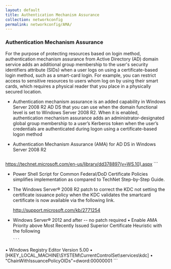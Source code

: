 ```yaml
---
layout: default
title: Authentication Mechanism Assurance
collection: networkconfig
permalink: networkconfig/AMA/
---
```


### Authentication Mechanism Assurance

For the purpose of protecting resources based on login method, authentication mechanism assurance from Active Directory (AD) 
domain service adds an additional group membership to the user's security identifiers attribute (SIDs) 
when a user logs on using a certificate-based login method, such as a smart-card login. For example, you can restrict access 
to sensitive resources to users whom log on by using their smart cards, which requires a physical reader that you place 
in a physically secured location.

* Authentication mechanism assurance is an added capability in Windows Server 2008 R2 AD DS that you can use 
when the domain functional level is set to Windows Server 2008 R2. When it is enabled, authentication mechanism assurance adds 
an administrator-designated global group membership to a user’s Kerberos token when the user’s credentials are authenticated 
during logon using a certificate-based logon method

* Authentication Mechanism Assurance (AMA)  for AD DS in Windows Server 2008 R2 

    ```

 https://technet.microsoft.com/en-us/library/dd378897(v=WS.10).aspx
    ```

* Power Shell Script for Common Federal/DoD Certificate Policies simplifies implementation as compared to TechNet Step-by-Step Guide.

* The Windows Server® 2008 R2 patch to correct the KDC not setting the certificate issuance policy when the KDC validates 
the smartcard certificate is now available via the following link. 

    http://support.microsoft.com/kb/2771254 

* Windows Server® 2012 and after -- no patch required • Enable AMA Priority above  Most Recently Issued Superior Certificate Heuristic
with the following 

      ```
   
• Windows Registry Editor Version 5.00 
• [HKEY_LOCAL_MACHINE\SYSTEM\CurrentControlSet\services\kdc]
• "ChainWithIssuancePolicyOIDs"=dword:00000001
      ```
